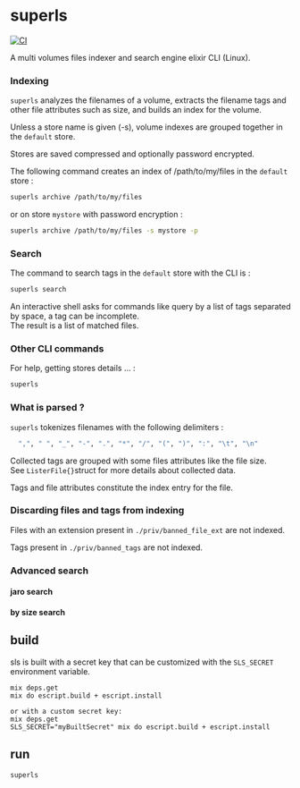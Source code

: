 # superls
[![CI](https://github.com/bougueil/superls/actions/workflows/ci.yml/badge.svg)](https://github.com/bougueil/superls/actions/workflows/ci.yml)

<!-- MDOC !-->

A multi volumes files indexer and search engine elixir CLI (Linux).

### Indexing
  `superls` analyzes the filenames of a volume, extracts the filename tags and other file attributes such as size, and builds an index for the volume.

  Unless a store name is given (-s), volume indexes are grouped together in the `default` store.

  Stores are saved compressed and optionally password encrypted.

  The following command creates an index of /path/to/my/files in the `default` store :

```bash
superls archive /path/to/my/files
```
or on store `mystore` with password encryption :

```bash
superls archive /path/to/my/files -s mystore -p
```

### Search

The command to search tags in the `default` store with the CLI is :

```bash
superls search
```
An interactive shell asks for commands like query by a list of tags separated by space, a tag can be incomplete.<br>
The result is a list of matched files.

### Other CLI commands
  For help, getting stores details ...  :

```bash
superls
```


### What is parsed ?

`superls` tokenizes filenames with the following delimiters :
```elixir
  ",", " ", "_", "-", ".", "*", "/", "(", ")", ":", "\t", "\n"
```

Collected tags are grouped with some files attributes like the file size.<br>
See `ListerFile{}`struct for more details about collected data.

Tags and file attributes constitute the index entry for the file.

### Discarding files and tags from indexing

Files with an extension present in `./priv/banned_file_ext` are not indexed.

Tags present in `./priv/banned_tags` are not indexed.

### Advanced search
#### jaro search
#### by size search

<!-- MDOC !-->

## build
sls is built with a secret key that can be customized with the `SLS_SECRET` environment variable.
```
mix deps.get
mix do escript.build + escript.install

or with a custom secret key:
mix deps.get
SLS_SECRET="myBuiltSecret" mix do escript.build + escript.install
```

## run
```
superls
```
